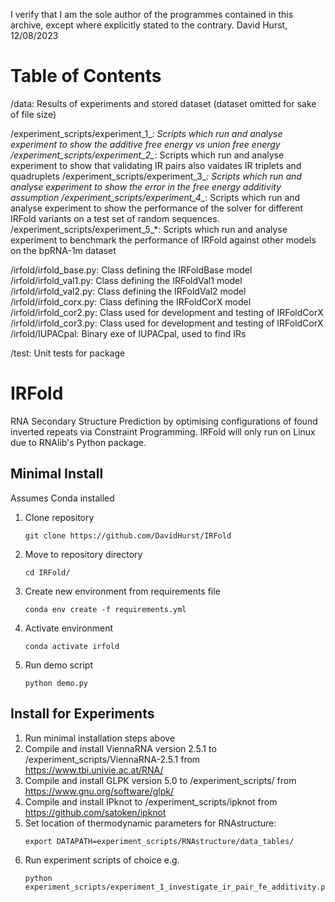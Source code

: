 I verify that I am the sole author of the programmes contained in this archive, except where explicitly stated to the contrary.
David Hurst, 12/08/2023

# Table of Contents

/data:
	Results of experiments and stored dataset (dataset omitted for sake of file size)
	
/experiment_scripts/experiment_1_*:
	Scripts which run and analyse experiment to show the additive free energy vs union free energy
/experiment_scripts/experiment_2_*:
	Scripts which run and analyse experiment to show that validating IR pairs also vaidates IR triplets and quadruplets
/experiment_scripts/experiment_3_*:
	Scripts which run and analyse experiment to show the error in the free energy additivity assumption
/experiment_scripts/experiment_4_*:
	Scripts which run and analyse experiment to show the performance of the solver for different IRFold variants on a test set of random sequences.
/experiment_scripts/experiment_5_*:
	Scripts which run and analyse experiment to benchmark the performance of IRFold against other models on the bpRNA-1m dataset
	
/irfold/irfold_base.py:
	Class defining the IRFoldBase model
/irfold/irfold_val1.py:
	Class defining the IRFoldVal1 model
/irfold/irfold_val2.py:
	Class defining the IRFoldVal2 model
/irfold/irfold_corx.py:
	Class defining the IRFoldCorX model
/irfold/irfold_cor2.py:
	Class used for development and testing of IRFoldCorX
/irfold/irfold_cor3.py:
	Class used for development and testing of IRFoldCorX
/irfold/IUPACpal:
	Binary exe of IUPACpal, used to find IRs
	
/test:
	Unit tests for package


# IRFold

RNA Secondary Structure Prediction by optimising configurations of found inverted repeats via Constraint Programming.
IRFold will only run on Linux due to RNAlib's Python package.

## Minimal Install
Assumes Conda installed 
1. Clone repository 
    ```
    git clone https://github.com/DavidHurst/IRFold 
    ```
2. Move to repository directory
    ```
    cd IRFold/
    ```
3. Create new environment from requirements file 
    ```
    conda env create -f requirements.yml
    ```
4. Activate environment 
    ```
    conda activate irfold
    ```
5. Run demo script 
    ```
    python demo.py
    ```

## Install for Experiments

1. Run minimal installation steps above
1. Compile and install ViennaRNA version 2.5.1 to /experiment_scripts/ViennaRNA-2.5.1 from https://www.tbi.univie.ac.at/RNA/
2. Compile and install GLPK version 5.0 to /experiment_scripts/ from https://www.gnu.org/software/glpk/
3. Compile and install IPknot to /experiment_scripts/ipknot from https://github.com/satoken/ipknot
5. Set location of thermodynamic parameters for RNAstructure:
    ```
    export DATAPATH=experiment_scripts/RNAstructure/data_tables/
    ```
6. Run experiment scripts of choice e.g.
    ```
    python experiment_scripts/experiment_1_investigate_ir_pair_fe_additivity.py
    ```

